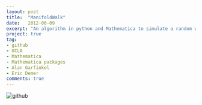 ```yaml
---
layout: post
title:  "ManifoldWalk"
date:   2012-06-09
excerpt: "An algorithm in python and Mathematica to simulate a random walk on a Riemannian manifold of probability distributions, with the Fisher information matrix as the metric tensor."
project: true
tag:
- github
- UCLA
- Mathematica
- Mathematica packages
- Alan Garfinkel
- Eric Demer
comments: true
---
```


![github](https://nickwisniewski.com/ManifoldWalk)
